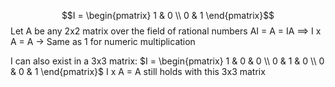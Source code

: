 $$I = \begin{pmatrix} 1 & 0 \\ 0 & 1 \end{pmatrix}$$
Let A be any 2x2 matrix over the field of rational numbers
AI = A = IA
$\implies$ I x A = A -> Same as 1 for numeric multiplication

I can also exist in a 3x3 matrix:
$I = \begin{pmatrix} 1 & 0 & 0 \\ 0 & 1 & 0 \\ 0 & 0 & 1 \end{pmatrix}$
I x A = A still holds with this 3x3 matrix